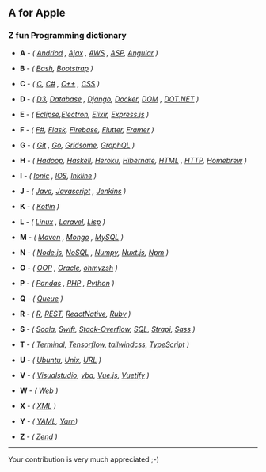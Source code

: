 ## A for Apple 



### Z fun Programming dictionary 

- **A** - *( [Andriod](https://www.android.com/) , [Ajax](https://en.wikipedia.org/wiki/Ajax_(programming)) , [AWS](https://aws.amazon.com/) , [ASP](https://dotnet.microsoft.com/apps/aspnet), [Angular](https://angular.io/) )*

- **B** - *( [Bash](https://www.gnu.org/software/bash/), [Bootstrap](https://getbootstrap.com) )*

- **C** - *( [C](https://en.wikipedia.org/wiki/C_(programming_language)), [C#](https://docs.microsoft.com/en-us/dotnet/csharp/) , [C++](https://en.wikipedia.org/wiki/C%2B%2B) , [CSS](https://en.wikipedia.org/wiki/Cascading_Style_Sheets) )*

- **D** - *( [D3](https://d3js.org/), [Database](https://en.wikipedia.org/wiki/Database) , [Django](https://www.djangoproject.com/), [Docker](https://hub.docker.com/), [DOM](https://en.wikipedia.org/wiki/Document_Object_Model) , [DOT.NET](https://dotnet.microsoft.com/) )*

- **E** - *( [Eclipse](https://www.eclipse.org/),[Electron](https://www.electronjs.org),  [Elixir](https://elixir-lang.org/), [Express.js](https://expressjs.com/) )*

- **F** - *( [F#]( https://fsharp.org/ ), [Flask](https://github.com/pallets/flask), [Firebase](https://firebase.google.com/), [Flutter](https://flutter.dev/), [Framer](https://www.framer.com/) )*

- **G** - *( [Git](https://git-scm.com/) , [Go](https://golang.org/), [Gridsome](https://gridsome.org/), [GraphQL](https://graphql.org/)  )*

- **H** - *( [Hadoop](https://hadoop.apache.org/), [Haskell](https://www.haskell.org/), [Heroku](https://www.heroku.com/), [Hibernate](https://hibernate.org/), [HTML](https://en.wikipedia.org/wiki/HTML) , [HTTP](https://en.wikipedia.org/wiki/Hypertext_Transfer_Protocol), [Homebrew](https://brew.sh/) )*

- **I** - *( [Ionic](https://ionicframework.com/) , [IOS](https://en.wikipedia.org/wiki/IOS), [Inkline](https://inkline.io/) )*

- **J** - *( [Java](https://www.java.com/en/), [Javascript](https://en.wikipedia.org/wiki/JavaScript) , [Jenkins](https://jenkins.io/) )*

- **K** - *( [Kotlin](https://kotlinlang.org/) )*

- **L** - *( [Linux](https://www.linux.org/) , [Laravel](https://laravel.com/), [Lisp](https://en.wikipedia.org/wiki/Lisp_(programming_language)) )*

- **M** - *( [Maven](https://maven.apache.org/) , [Mongo](https://www.mongodb.com/) , [MySQL](https://www.mysql.com/) )*

- **N** - *( [Node.js](https://nodejs.org/), [NoSQL](https://en.wikipedia.org/wiki/NoSQL) , [Numpy](https://numpy.org/), [Nuxt.js](https://nuxtjs.org/), [Npm](http://npmjs.com/) )*

- **O** - *( [OOP](https://en.wikipedia.org/wiki/Object-oriented_programming) , [Oracle](https://www.oracle.com/index.html), [ohmyzsh](https://ohmyz.sh/) )*

- **P** - *( [Pandas](https://pandas.pydata.org/) , [PHP](https://www.php.net/) , [Python](https://www.python.org/) )*

- **Q** - *( [Queue](https://www.geeksforgeeks.org/queue-data-structure/) )*

- **R** - *( [R](https://www.r-project.org/), [REST](https://en.wikipedia.org/wiki/Representational_state_transfer), [ReactNative](https://reactnative.dev/), [Ruby](https://www.ruby-lang.org/en/) )*

- **S** - *( [Scala](https://www.scala-lang.org/), [Swift](https://developer.apple.com/swift/), [Stack-Overflow](https://stackoverflow.com/), [SQL](https://en.wikipedia.org/wiki/SQL), [Strapi](https://strapi.io/), [Sass](https://sass-lang.com/) )*

- **T** - *( [Terminal](http://linuxcommand.org/), [Tensorflow](https://www.tensorflow.org/), [tailwindcss](https://tailwindcss.com/), [TypeScript](https://www.typescriptlang.org/) )*
 
- **U** - *( [Ubuntu](https://ubuntu.com/), [Unix](https://www.unix.com/), [URL](https://en.wikipedia.org/wiki/URL) )*

- **V** - *( [Visualstudio](https://visualstudio.microsoft.com/), [vba](https://en.wikipedia.org/wiki/Visual_Basic_for_Applications), [Vue.js](https://vuejs.org/), [Vuetify](https://vuetifyjs.com/) )*

- **W** - *( [Web](https://en.wikipedia.org/wiki/Web) )*

- **X** - *( [XML](https://www.xml.com/) )*

- **Y** - *( [YAML](https://yaml.org/), [Yarn](https://yarnpkg.com/))*

- **Z** - *( [Zend](https://framework.zend.com/) )*


---------------------------------------

Your contribution is very much appreciated ;-) 
